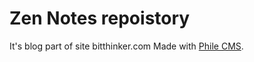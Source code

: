 Zen Notes repoistory
====================

It's blog part of site bitthinker.com
Made with [Phile CMS](https://github.com/PhileCMS/Phile).
